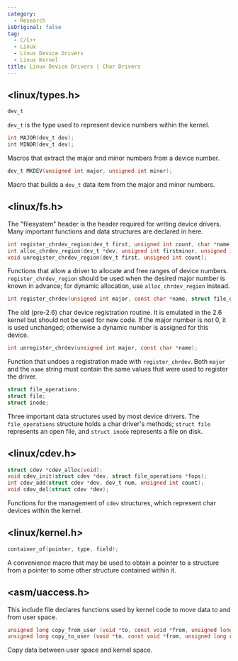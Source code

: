 ```yaml
---
category:
  - Research
isOriginal: false
tag:
  - C/C++
  - Linux
  - Linux Device Drivers
  - Linux Kernel
title: Linux Device Drivers | Char Drivers
---
```


## <linux/types.h>

```c
dev_t
```

`dev_t` is the type used to represent device numbers within the kernel.

```c
int MAJOR(dev_t dev);
int MINOR(dev_t dev);
```

Macros that extract the major and minor numbers from a device number.

```c
dev_t MKDEV(unsigned int major, unsigned int minor);
```

Macro that builds a `dev_t` data item from the major and minor numbers.

## <linux/fs.h>

The "filesystem" header is the header required for writing device drivers. Many important functions and data structures are declared in here.

```c
int register_chrdev_region(dev_t first, unsigned int count, char *name)
int alloc_chrdev_region(dev_t *dev, unsigned int firstminor, unsigned int count, char *name)
void unregister_chrdev_region(dev_t first, unsigned int count);
```

Functions that allow a driver to allocate and free ranges of device numbers. `register_chrdev_region` should be used when the desired major number is known in advance; for dynamic allocation, use `alloc_chrdev_region` instead.

```c
int register_chrdev(unsigned int major, const char *name, struct file_operations *fops);
```

The old (pre-2.6) char device registration routine. It is emulated in the 2.6 kernel but should not be used for new code. If the major number is not 0, it is used unchanged; otherwise a dynamic number is assigned for this device.

```c
int unregister_chrdev(unsigned int major, const char *name);
```

Function that undoes a registration made with `register_chrdev`. Both `major` and the `name` string must contain the same values that were used to register the driver.

```c
struct file_operations;
struct file;
struct inode;
```

Three important data structures used by most device drivers. The `file_operations` structure holds a char driver's methods; `struct file` represents an open file, and `struct inode` represents a file on disk.

## <linux/cdev.h>

```c
struct cdev *cdev_alloc(void);
void cdev_init(struct cdev *dev, struct file_operations *fops);
int cdev_add(struct cdev *dev, dev_t num, unsigned int count);
void cdev_del(struct cdev *dev);
```

Functions for the management of `cdev` structures, which represent char devices within the kernel.

## <linux/kernel.h>

```c
container_of(pointer, type, field);
```

A convenience macro that may be used to obtain a pointer to a structure from a pointer to some other structure contained within it.

## <asm/uaccess.h>

This include file declares functions used by kernel code to move data to and from user space.

```c
unsigned long copy_from_user (void *to, const void *from, unsigned long count);
unsigned long copy_to_user (void *to, const void *from, unsigned long count);
```

Copy data between user space and kernel space.
